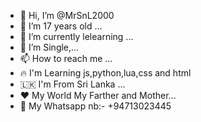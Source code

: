 - 👋 Hi, I’m @MrSnL2000
- 👀 I’m 17 years old ...
- 🌱 I’m currently lelearning ...
- 💞️ I’m Single,...
- 📫 How to reach me ...
- 🔥 I'm Learning js,python,lua,css and html
- 🇱🇰 I'm From Sri Lanka ...
- ❤️ My World My Farther and Mother...
- 🥎 My Whatsapp nb:- +94713023445

<!---
MrSnL2000/MrSnL2000 is a ✨ special ✨ repository because its `README.md` (this file) appears on your GitHub profile.
You can click the Preview link to take a look at your changes.
--->
